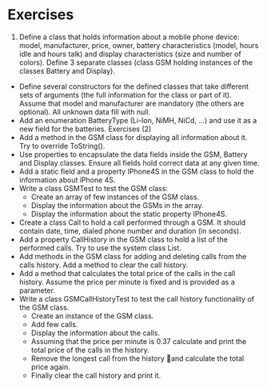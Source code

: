 Exercises
=========

1. Define a class that holds information about a mobile phone device: model, manufacturer, price, owner, battery characteristics (model, hours idle and hours talk) and display characteristics (size and number of colors). Define 3 separate classes (class GSM holding instances of the classes Battery and Display).
*  Define several constructors for the defined classes that take different sets of arguments (the full information for the class or part of it). Assume that model and manufacturer are mandatory (the others are optional). All unknown data fill with null.
*  Add an enumeration BatteryType (Li-Ion, NiMH, NiCd, …) and use it as a new field for the batteries.
Exercises (2)
*  Add a method in the GSM class for displaying all information about it. Try to override ToString().
*  Use properties to encapsulate the data fields inside the GSM, Battery and Display classes. Ensure all fields hold correct data at any given time.
*  Add a static field and a property IPhone4S in the GSM class to hold the information about iPhone 4S.
*  Write a class GSMTest to test the GSM class:
    *  Create an array of few instances of the GSM class.
    *  Display the information about the GSMs in the array.
    *  Display the information about the static property IPhone4S.
*  Create a class Call to hold a call performed through a GSM. It should contain date, time, dialed phone number and duration (in seconds).
*  Add a property CallHistory in the GSM class to hold a list of the performed calls. Try to use the system class List<Call>.
*  Add methods in the GSM class for adding and deleting calls from the calls history. Add a method to clear the call history.
*  Add a method that calculates the total price of the calls in the call history. Assume the price per minute is fixed and is provided as a parameter.
*  Write a class GSMCallHistoryTest to test the call history functionality of the GSM class.
    *  Create an instance of the GSM class.
    *  Add few calls.
    *  Display the information about the calls.
    *  Assuming that the price per minute is 0.37 calculate and print the total price of the calls in the history.
    *  Remove the longest call from the history and calculate the total price again.
    *  Finally clear the call history and print it.

